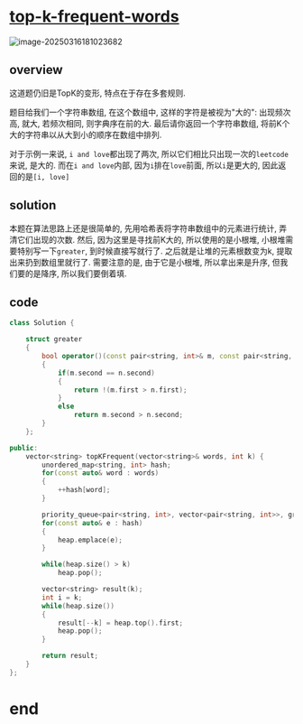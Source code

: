 # [top-k-frequent-words](https://leetcode.cn/problems/top-k-frequent-words)

![image-20250316181023682](https://md-wind.oss-cn-nanjing.aliyuncs.com/md/20250316181023822.png)

## overview

这道题仍旧是TopK的变形, 特点在于存在多套规则.

题目给我们一个字符串数组, 在这个数组中, 这样的字符是被视为"大的": 出现频次高, 就大, 若频次相同, 则字典序在前的大.   最后请你返回一个字符串数组, 将前K个大的字符串以从大到小的顺序在数组中排列.

对于示例一来说, `i and love`都出现了两次, 所以它们相比只出现一次的`leetcode`来说, 是大的. 而在`i and love`内部, 因为`i`排在`love`前面, 所以`i`是更大的, 因此返回的是`[i, love]`

## solution 

本题在算法思路上还是很简单的, 先用哈希表将字符串数组中的元素进行统计, 弄清它们出现的次数. 然后, 因为这里是寻找前K大的, 所以使用的是小根堆, 小根堆需要特别写一下`greater`, 到时候直接写就行了. 之后就是让堆的元素根数变为k, 提取出来扔到数组里就行了. 需要注意的是, 由于它是小根堆, 所以拿出来是升序, 但我们要的是降序, 所以我们要倒着填.

## code

```cpp
class Solution {

    struct greater
    {
        bool operator()(const pair<string, int>& m, const pair<string, int>& n)
        {
            if(m.second == n.second)
            {
                return !(m.first > n.first);
            }
            else
                return m.second > n.second;
        }
    };

public:
    vector<string> topKFrequent(vector<string>& words, int k) {
        unordered_map<string, int> hash;
        for(const auto& word : words)
        {
            ++hash[word];
        }

        priority_queue<pair<string, int>, vector<pair<string, int>>, greater> heap;
        for(const auto& e : hash)
        {
            heap.emplace(e);
        }

        while(heap.size() > k)
            heap.pop();

        vector<string> result(k);
        int i = k;
        while(heap.size())
        {
            result[--k] = heap.top().first;
            heap.pop();
        }

        return result;
    }
};
```

# end